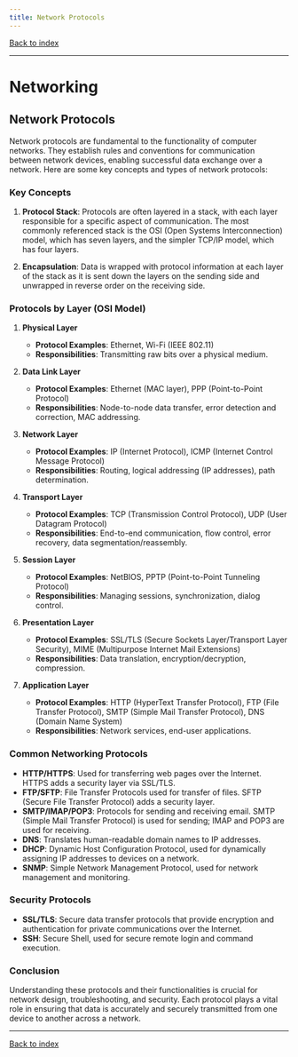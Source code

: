 ```yaml
---
title: Network Protocols
---
```


[Back to index](index.html)

---
# Networking
## Network Protocols

Network protocols are fundamental to the functionality of computer networks. They establish rules and conventions for communication between network devices, enabling successful data exchange over a network. Here are some key concepts and types of network protocols:

### Key Concepts
1. **Protocol Stack**: Protocols are often layered in a stack, with each layer responsible for a specific aspect of communication. The most commonly referenced stack is the OSI (Open Systems Interconnection) model, which has seven layers, and the simpler TCP/IP model, which has four layers.

2. **Encapsulation**: Data is wrapped with protocol information at each layer of the stack as it is sent down the layers on the sending side and unwrapped in reverse order on the receiving side.

### Protocols by Layer (OSI Model)
1. **Physical Layer**
   - **Protocol Examples**: Ethernet, Wi-Fi (IEEE 802.11)
   - **Responsibilities**: Transmitting raw bits over a physical medium.

2. **Data Link Layer**
   - **Protocol Examples**: Ethernet (MAC layer), PPP (Point-to-Point Protocol)
   - **Responsibilities**: Node-to-node data transfer, error detection and correction, MAC addressing.

3. **Network Layer**
   - **Protocol Examples**: IP (Internet Protocol), ICMP (Internet Control Message Protocol)
   - **Responsibilities**: Routing, logical addressing (IP addresses), path determination.

4. **Transport Layer**
   - **Protocol Examples**: TCP (Transmission Control Protocol), UDP (User Datagram Protocol)
   - **Responsibilities**: End-to-end communication, flow control, error recovery, data segmentation/reassembly.

5. **Session Layer**
   - **Protocol Examples**: NetBIOS, PPTP (Point-to-Point Tunneling Protocol)
   - **Responsibilities**: Managing sessions, synchronization, dialog control.

6. **Presentation Layer**
   - **Protocol Examples**: SSL/TLS (Secure Sockets Layer/Transport Layer Security), MIME (Multipurpose Internet Mail Extensions)
   - **Responsibilities**: Data translation, encryption/decryption, compression.

7. **Application Layer**
   - **Protocol Examples**: HTTP (HyperText Transfer Protocol), FTP (File Transfer Protocol), SMTP (Simple Mail Transfer Protocol), DNS (Domain Name System)
   - **Responsibilities**: Network services, end-user applications.

### Common Networking Protocols
- **HTTP/HTTPS**: Used for transferring web pages over the Internet. HTTPS adds a security layer via SSL/TLS.
- **FTP/SFTP**: File Transfer Protocols used for transfer of files. SFTP (Secure File Transfer Protocol) adds a security layer.
- **SMTP/IMAP/POP3**: Protocols for sending and receiving email. SMTP (Simple Mail Transfer Protocol) is used for sending; IMAP and POP3 are used for receiving.
- **DNS**: Translates human-readable domain names to IP addresses.
- **DHCP**: Dynamic Host Configuration Protocol, used for dynamically assigning IP addresses to devices on a network.
- **SNMP**: Simple Network Management Protocol, used for network management and monitoring.

### Security Protocols
- **SSL/TLS**: Secure data transfer protocols that provide encryption and authentication for private communications over the Internet.
- **SSH**: Secure Shell, used for secure remote login and command execution.

### Conclusion
Understanding these protocols and their functionalities is crucial for network design, troubleshooting, and security. Each protocol plays a vital role in ensuring that data is accurately and securely transmitted from one device to another across a network.

---
[Back to index](index.html)
